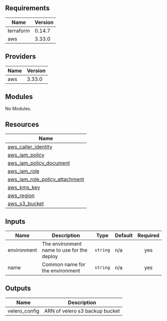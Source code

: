 ## Requirements

| Name | Version |
|------|---------|
| terraform | 0.14.7 |
| aws | 3.33.0 |

## Providers

| Name | Version |
|------|---------|
| aws | 3.33.0 |

## Modules

No Modules.

## Resources

| Name |
|------|
| [aws_caller_identity](https://registry.terraform.io/providers/hashicorp/aws/3.33.0/docs/data-sources/caller_identity) |
| [aws_iam_policy](https://registry.terraform.io/providers/hashicorp/aws/3.33.0/docs/resources/iam_policy) |
| [aws_iam_policy_document](https://registry.terraform.io/providers/hashicorp/aws/3.33.0/docs/data-sources/iam_policy_document) |
| [aws_iam_role](https://registry.terraform.io/providers/hashicorp/aws/3.33.0/docs/resources/iam_role) |
| [aws_iam_role_policy_attachment](https://registry.terraform.io/providers/hashicorp/aws/3.33.0/docs/resources/iam_role_policy_attachment) |
| [aws_kms_key](https://registry.terraform.io/providers/hashicorp/aws/3.33.0/docs/resources/kms_key) |
| [aws_region](https://registry.terraform.io/providers/hashicorp/aws/3.33.0/docs/data-sources/region) |
| [aws_s3_bucket](https://registry.terraform.io/providers/hashicorp/aws/3.33.0/docs/resources/s3_bucket) |

## Inputs

| Name | Description | Type | Default | Required |
|------|-------------|------|---------|:--------:|
| environment | The environment name to use for the deploy | `string` | n/a | yes |
| name | Common name for the environment | `string` | n/a | yes |

## Outputs

| Name | Description |
|------|-------------|
| velero\_config | ARN of velero s3 backup bucket |
